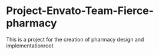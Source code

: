 # Project-Envato-Team-Fierce-pharmacy
This is a project for the creation of pharmacy design and implementationroot

